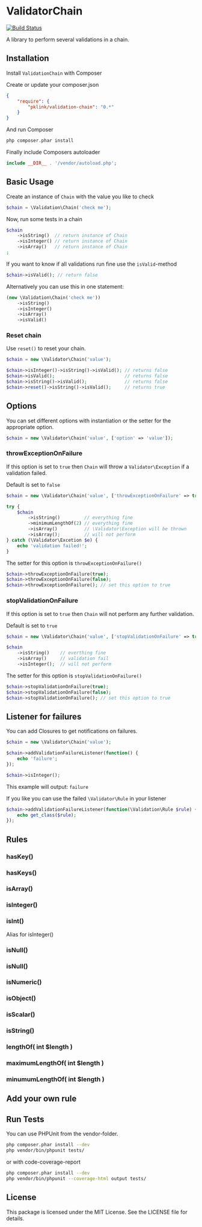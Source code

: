 # ValidatorChain
[![Build Status](https://travis-ci.org/pklink/ValidatorChain.png?branch=master)](https://travis-ci.org/pklink/ValidatorChain)

A library to perform several validations in a chain.





## Installation

Install `ValidationChain` with Composer

Create or update your composer.json

```json
{
    "require": {
        "pklink/validation-chain": "0.*"
    }
}
```

And run Composer

```sh
php composer.phar install
```

Finally include Composers autoloader

```php
include __DIR__ . '/vendor/autoload.php';
```





## Basic Usage

Create an instance of `Chain` with the value you like to check

```php
$chain = \Validation\Chain('check me');
```

Now, run some tests in a chain

```php
$chain
    ->isString()  // return instance of Chain
    ->isInteger() // return instance of Chain
    ->isArray()   // return instance of Chain
;
```

If you want to know if all validations run fine use the `isValid`-method

```php
$chain->isValid(); // return false
```

Alternatively you can use this in one statement:

```php
(new \Validation\Chain('check me'))
    ->isString()
    ->isInteger()
    ->isArray()
    ->isValid()
```



### Reset chain

Use `reset()` to reset your chain.

```php
$chain = new \Validator\Chain('value');

$chain->isInteger()->isString()->isValid(); // returns false
$chain->isValid();                          // returns false
$chain->isString()->isValid();              // returns false
$chain->reset()->isString()->isValid();     // returns true
```





## Options

You can set different options with instantiation or the setter for the appropriate option.

```php
$chain = new \Validator\Chain('value', ['option' => 'value']);
```



### throwExceptionOnFailure

If this option is set to `true` then `Chain` will throw a `Validator\Exception` if a validation failed.

Default is set to `false`

```php
$chain = new \Validator\Chain('value', ['throwExceptionOnFailure' => true]);

try {
    $chain
        ->isString()         // everything fine
        ->minimumLengthOf(2) // everything fine
        ->isArray()          // \Validator\Exception will be thrown
        ->isArray();         // will not perform
} catch (\Validator\Excetion $e) {
    echo 'validation failed!';
}
```

The setter for this option is `throwExceptionOnFailure()`

```php
$chain->throwExceptionOnFailure(true);
$chain->throwExceptionOnFailure(false);
$chain->throwExceptionOnFailure(); // set this option to true
```


### stopValidationOnFailure

If this option is set to `true` then `Chain` will not perform any further validation.

Default is set to `true`

```php
$chain = new \Validator\Chain('value', ['stopValidationOnFailure' => true]);

$chain
    ->isString()    // everthing fine
    ->isArray()     // validation fail
    ->isInteger();  // will not perform
```

The setter for this option is `stopValidationOnFailure()`

```php
$chain->stopValidationOnFailure(true);
$chain->stopValidationOnFailure(false);
$chain->stopValidationOnFailure(); // set this option to true
```





## Listener for failures

You can add Closures to get notifications on failures.

```php
$chain = new \Validator\Chain('value');

$chain->addValidationFailureListener(function() {
    echo 'failure';
});

$chain->isInteger();
```

This example will output: `failure`

If you like you can use the failed `\Validator\Rule` in your listener

```php
$chain->addValidationFailureListener(function(\Validation\Rule $rule) {
    echo get_class($rule);
});
```





## Rules


### hasKey()

### hasKeys()

### isArray()

### isInteger()

### isInt()

Alias for isInteger()

### isNull()

### isNull()

### isNumeric()

### isObject()

### isScalar()

### isString()

### lengthOf( int $length )

### maximumLengthOf( int $length )

### minumumLengthOf( int $length )





## Add your own rule





## Run Tests

You can use PHPUnit from the vendor-folder.

```sh
php composer.phar install --dev
php vendor/bin/phpunit tests/
```

or with code-coverage-report

```sh
php composer.phar install --dev
php vendor/bin/phpunit --coverage-html output tests/
```





## License

This package is licensed under the MIT License. See the LICENSE file for details.